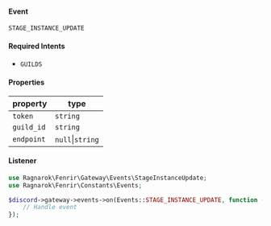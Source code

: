 #### Event
`STAGE_INSTANCE_UPDATE`

#### Required Intents
- `GUILDS`

#### Properties
|property|type|
|--------|----|
|`token`|`string`|
|`guild_id`|`string`|
|`endpoint`|`null`&#124;`string`|

#### Listener
```php
use Ragnarok\Fenrir\Gateway\Events\StageInstanceUpdate;
use Ragnarok\Fenrir\Constants\Events;

$discord->gateway->events->on(Events::STAGE_INSTANCE_UPDATE, function (StageInstanceUpdate $event) {
    // Handle event
});
```
